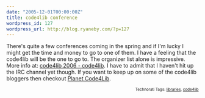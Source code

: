 ```yaml
---
date: "2005-12-01T00:00:00Z"
title: code4lib conference
wordpress_id: 127
wordpress_url: http://blog.ryaneby.com/?p=127
---
```

There's quite a few conferences coming in the spring and if I'm lucky I might get the time and money to go to one of them. I have a feeling that the code4lib will be the one to go to. The organizer list alone is impressive. More info at: <a href="http://www.code4lib.org/2006/" title="code4lib 2006 - code4lib">code4lib 2006 - code4lib</a>. I have to admit that I haven't hit up the IRC channel yet though. If you want to keep up on some of the code4lib bloggers then checkout <a href="http://planet.code4lib.org">Planet Code4Lib</a>.
<!-- technorati tags start --><p style="text-align:right;font-size:10px;">Technorati Tags: <a href="http://www.technorati.com/tag/libraries" rel="tag">libraries</a>, <a href="http://www.technorati.com/tag/code4lib" rel="tag">code4lib</a></p><!-- technorati tags end -->
